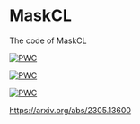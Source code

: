 # MaskCL

The code of MaskCL

[![PWC](https://img.shields.io/endpoint.svg?url=https://paperswithcode.com/badge/maskcl-semantic-mask-driven-contrastive/unsupervised-person-re-identification-on-ltcc)](https://paperswithcode.com/sota/unsupervised-person-re-identification-on-ltcc?p=maskcl-semantic-mask-driven-contrastive)

[![PWC](https://img.shields.io/endpoint.svg?url=https://paperswithcode.com/badge/maskcl-semantic-mask-driven-contrastive/unsupervised-person-re-identification-on-vc)](https://paperswithcode.com/sota/unsupervised-person-re-identification-on-vc?p=maskcl-semantic-mask-driven-contrastive)

[![PWC](https://img.shields.io/endpoint.svg?url=https://paperswithcode.com/badge/maskcl-semantic-mask-driven-contrastive/unsupervised-person-re-identification-on-prcc)](https://paperswithcode.com/sota/unsupervised-person-re-identification-on-prcc?p=maskcl-semantic-mask-driven-contrastive)

https://arxiv.org/abs/2305.13600
